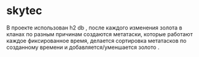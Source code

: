 # skytec 
В проекте использован h2 db , после каждого изменения золота в кланах по разным причинам  создаются метатаски, которые работают каждое фиксированное время, делается сортировка метатасков по созданному времени и добавляется/уменшается золото . 
